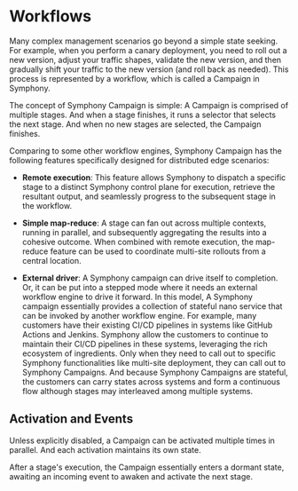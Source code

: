 # Workflows

Many complex management scenarios go beyond a simple state seeking. For example, when you perform a canary deployment, you need to roll out a new version, adjust your traffic shapes, validate the new version, and then gradually shift your traffic to the new version (and roll back as needed). This process is represented by a workflow, which is called a Campaign in Symphony. 

The concept of Symphony Campaign is simple: A Campaign is comprised of multiple stages. And when a stage finishes, it runs a selector that selects the next stage. And when no new stages are selected, the Campaign finishes.

Comparing to some other workflow engines, Symphony Campaign has the following features specifically designed for distributed edge scenarios:

* **Remote execution**: This feature allows Symphony to dispatch a specific stage to a distinct Symphony control plane for execution, retrieve the resultant output, and seamlessly progress to the subsequent stage in the workflow.

* **Simple map-reduce**: A stage can fan out across multiple contexts, running in parallel, and subsequently aggregating the results into a cohesive outcome. When combined with remote execution, the map-reduce feature can be used to coordinate multi-site rollouts from a central location.

* **External driver**: A Symphony campaign can drive itself to completion. Or, it can be put into a stepped mode where it needs an external workflow engine to drive it forward. In this model, A Symphony campaign essentially provides a collection of stateful nano service that can be invoked by another workflow engine. For example, many customers have their existing CI/CD pipelines in systems like GitHub Actions and Jenkins. Symphony allow the customers to continue to maintain their CI/CD pipelines in these systems, leveraging the rich ecosystem of ingredients. Only when they need to call out to specific Symphony functionalities like multi-site deployment, they can call out to Symphony Campaigns. And because Symphony Campaigns are stateful, the customers can carry states across systems and form a continuous flow although stages may interleaved among multiple systems.

## Activation and Events
Unless explicitly disabled, a Campaign can be activated multiple times in parallel. And each activation maintains its own state.

After a stage's execution, the Campaign essentially enters a dormant state, awaiting an incoming event to awaken and activate the next stage.